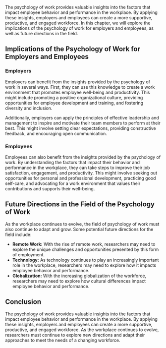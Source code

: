 
The psychology of work provides valuable insights into the factors that impact employee behavior and performance in the workplace. By applying these insights, employers and employees can create a more supportive, productive, and engaged workforce. In this chapter, we will explore the implications of the psychology of work for employers and employees, as well as future directions in the field.

Implications of the Psychology of Work for Employers and Employees
------------------------------------------------------------------

### Employers

Employers can benefit from the insights provided by the psychology of work in several ways. First, they can use this knowledge to create a work environment that promotes employee well-being and productivity. This might include promoting a positive organizational culture, providing opportunities for employee development and training, and fostering diversity and inclusion.

Additionally, employers can apply the principles of effective leadership and management to inspire and motivate their team members to perform at their best. This might involve setting clear expectations, providing constructive feedback, and encouraging open communication.

### Employees

Employees can also benefit from the insights provided by the psychology of work. By understanding the factors that impact their behavior and performance in the workplace, they can take steps to improve their job satisfaction, engagement, and productivity. This might involve seeking out opportunities for personal and professional development, practicing good self-care, and advocating for a work environment that values their contributions and supports their well-being.

Future Directions in the Field of the Psychology of Work
--------------------------------------------------------

As the workplace continues to evolve, the field of psychology of work must also continue to adapt and grow. Some potential future directions for the field include:

* **Remote Work:** With the rise of remote work, researchers may need to explore the unique challenges and opportunities presented by this form of employment.
* **Technology:** As technology continues to play an increasingly important role in the workplace, researchers may need to explore how it impacts employee behavior and performance.
* **Globalization:** With the increasing globalization of the workforce, researchers may need to explore how cultural differences impact employee behavior and performance.

Conclusion
----------

The psychology of work provides valuable insights into the factors that impact employee behavior and performance in the workplace. By applying these insights, employers and employees can create a more supportive, productive, and engaged workforce. As the workplace continues to evolve, researchers must continue to explore new directions and adapt their approaches to meet the needs of a changing workforce.